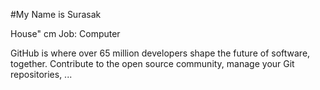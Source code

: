 #My Name is Surasak

House" cm
Job: Computer

GitHub is where over 65 million developers shape the future of software, together. Contribute to the open source community, manage your Git repositories, ...
